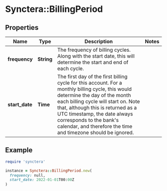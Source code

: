 # Synctera::BillingPeriod

## Properties

| Name | Type | Description | Notes |
| ---- | ---- | ----------- | ----- |
| **frequency** | **String** | The frequency of billing cycles. Along with the start date, this will determine the start and end of each cycle.  |  |
| **start_date** | **Time** | The first day of the first billing cycle for this account. For a monthly billing cycle, this would determine the day of the month each billing cycle will start on. Note that, although this is returned as a UTC timestamp, the date always corresponds to the bank&#39;s calendar, and therefore the time and timezone should be ignored.  |  |

## Example

```ruby
require 'synctera'

instance = Synctera::BillingPeriod.new(
  frequency: null,
  start_date: 2022-01-01T00:00Z
)
```

